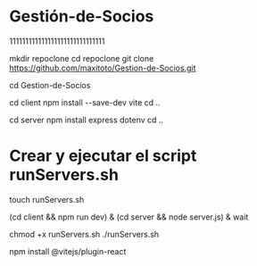 # Gestión-de-Socios

111111111111111111111111111111

mkdir repoclone
cd repoclone
git clone https://github.com/maxitoto/Gestion-de-Socios.git

cd Gestion-de-Socios

cd client
npm install --save-dev vite
cd ..

cd server
npm install express dotenv
cd ..

# Crear y ejecutar el script runServers.sh
touch runServers.sh

(cd client && npm run dev) &
(cd server && node server.js) &
wait

chmod +x runServers.sh
./runServers.sh


npm install @vitejs/plugin-react
